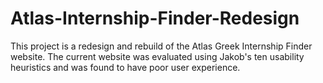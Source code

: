 # Atlas-Internship-Finder-Redesign
This project is a redesign and rebuild of the Atlas Greek Internship Finder website. The current website was evaluated using Jakob's ten usability heuristics and was found to have poor user experience.
